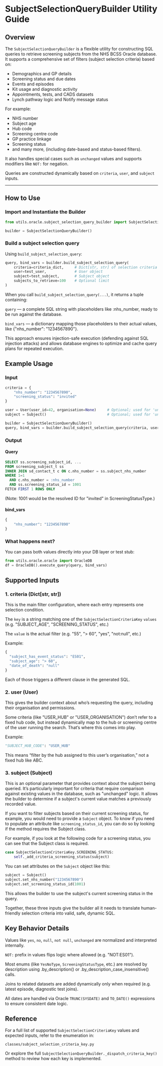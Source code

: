 # SubjectSelectionQueryBuilder Utility Guide

## Overview

The `SubjectSelectionQueryBuilder` is a flexible utility for constructing SQL queries to retrieve screening subjects from the NHS BCSS Oracle database. It supports a comprehensive set of filters (subject selection criteria) based on:

- Demographics and GP details
- Screening status and due dates
- Events and episodes
- Kit usage and diagnostic activity
- Appointments, tests, and CADS datasets
- Lynch pathway logic and Notify message status

For example:

- NHS number
- Subject age
- Hub code
- Screening centre code
- GP practice linkage
- Screening status
- and many more, (including date-based and status-based filters).

It also handles special cases such as `unchanged` values and supports modifiers like `NOT:` for negation.

Queries are constructed dynamically based on `criteria`, `user`, and `subject` inputs.

---

## How to Use

### Import and Instantiate the Builder

```python
from utils.oracle.subject_selection_query_builder import SubjectSelectionQueryBuilder

builder = SubjectSelectionQueryBuilder()
```

### Build a subject selection query

Using `build_subject_selection_query`:

```python
query, bind_vars = builder.build_subject_selection_query(
    criteria=criteria_dict,     # Dict[str, str] of selection criteria
    user=test_user,             # User object
    subject=test_subject,       # Subject object
    subjects_to_retrieve=100    # Optional limit
)
```

When you call `build_subject_selection_query(...)`, it returns a tuple containing:

`query` — a complete SQL string with placeholders like :nhs_number, ready to be run against the database.

`bind_vars` — a dictionary mapping those placeholders to their actual values, like {"nhs_number": "1234567890"}.

This approach ensures injection-safe execution (defending against SQL injection attacks) and allows database engines to optimize and cache query plans for repeated execution.

## Example Usage

### Input

```python
criteria = {
    "nhs_number": "1234567890",
    "screening_status": "invited"
}

user = User(user_id=42, organisation=None)     # Optional; used for 'unchanged' logic
subject = Subject()                            # Optional; used for 'unchanged' logic

builder = SubjectSelectionQueryBuilder()
query, bind_vars = builder.build_subject_selection_query(criteria, user, subject)
```

### Output

#### Query

```SQL
SELECT ss.screening_subject_id, ...
FROM screening_subject_t ss
INNER JOIN sd_contact_t c ON c.nhs_number = ss.subject_nhs_number
WHERE 1=1
  AND c.nhs_number = :nhs_number
  AND ss.screening_status_id = 1001
FETCH FIRST 1 ROWS ONLY
```

(Note: 1001 would be the resolved ID for "invited" in ScreeningStatusType.)

#### bind_vars

```python
{
    "nhs_number": "1234567890"
}
```

### What happens next?

You can pass both values directly into your DB layer or test stub:

```python
from utils.oracle.oracle import OracleDB
df = OracleDB().execute_query(query, bind_vars)
```

## Supported Inputs

### 1. criteria (Dict[str, str])

This is the main filter configuration, where each entry represents one selection condition.

The `key` is a string matching one of the `SubjectSelectionCriteriaKey` `values` (e.g. "SUBJECT_AGE", "SCREENING_STATUS", etc.)

The `value` is the actual filter (e.g. "55", "> 60", "yes", "not:null", etc.)

Example:

```python
{
  "subject_has_event_status": "ES01",
  "subject_age": "> 60",
  "date_of_death": "null"
}
```

Each of those triggers a different clause in the generated SQL.

### 2. user (User)

This gives the builder context about who’s requesting the query, including their organisation and permissions.

Some criteria (like "USER_HUB" or "USER_ORGANISATION") don’t refer to a fixed hub code, but instead dynamically map to the hub or screening centre of the user running the search. That’s where this comes into play.

Example:

```python
"SUBJECT_HUB_CODE": "USER_HUB"
```

This means “filter by the hub assigned to this user’s organisation,” not a fixed hub like ABC.

### 3. subject (Subject)

This is an optional parameter that provides context about the subject being queried. It’s particularly important for criteria that require comparison against existing values in the database, such as "unchanged" logic.
It allows the builder to determine if a subject's current value matches a previously recorded value.

If you want to filter subjects based on their current screening status, for example, you would need to provide a `Subject` object.
To know if you need to populate an attribute like `screening_status_id`, you can do so by looking if the method requires the Subject class.

For example, if you look at the following code for a screening status, you can see that the Subject class is required.

```python
case SubjectSelectionCriteriaKey.SCREENING_STATUS:
    self._add_criteria_screening_status(subject)
```

You can set attributes on the `Subject` object like this:

```python
subject = Subject()
subject.set_nhs_number("1234567890")
subject.set_screening_status_id(1001)
```

This allows the builder to use the subject's current screening status in the query.

Together, these three inputs give the builder all it needs to translate human-friendly selection criteria into valid, safe, dynamic SQL.

## Key Behavior Details

Values like `yes`, `no`, `null`, `not null`, `unchanged` are normalized and interpreted internally.

`NOT:` prefix in values flips logic where allowed (e.g. "NOT:ES01").

Most enums (like `YesNoType`, `ScreeningStatusType`, etc.) are resolved by description using .by_description() or .by_description_case_insensitive() calls.

Joins to related datasets are added dynamically only when required (e.g. latest episode, diagnostic test joins).

All dates are handled via Oracle `TRUNC(SYSDATE)` and `TO_DATE()` expressions to ensure consistent date logic.

## Reference

For a full list of supported `SubjectSelectionCriteriaKey` values and expected inputs, refer to the enumeration in:

`classes/subject_selection_criteria_key.py`

Or explore the full `SubjectSelectionQueryBuilder._dispatch_criteria_key()` method to review how each key is implemented.
